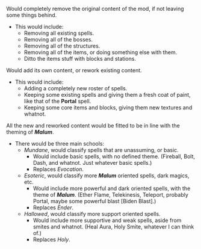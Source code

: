 Would completely remove the original content of the mod, if not leaving some things behind.
- This would include:
  - Removing all existing spells.
  - Removing all of the bosses.
  - Removing all of the structures.
  - Removing all of the items, or doing something else with them.
  - Ditto the items stuff with blocks and stations.

Would add its own content, or rework existing content.
- This would include:
  - Adding a completely new roster of spells.
  - Keeping some existing spells and giving them a fresh coat of paint, like that of the **Portal** spell.
  - Keeping some core items and blocks, giving them new textures and whatnot.

All the new and reworked content would be fitted to be in line with the theming of ***Malum***.
- There would be three main schools:
  - *Mundane*, would classify spells that are unassuming, or basic.
    - Would include basic spells, with no defined theme. (Fireball, Bolt, Dash, and whatnot. Just whatever basic spells.)
    - Replaces *Evocation*.
  - *Esoteric*, would classify more ***Malum*** oriented spells, dark magics, etc.
    - Would include more powerful and dark oriented spells, with the theme of ***Malum***. (Ether Flame, Telekinesis, Teleport, probably Portal, maybe some powerful blast [Biden Blast].)
    - Replaces *Ender*.
  - *Hallowed*, would classify more support oriented spells.
    - Would include more supportive and weak spells, aside from smites and whatnot. (Heal Aura, Holy Smite, whatever I can think of.)
    - Replaces *Holy*.
